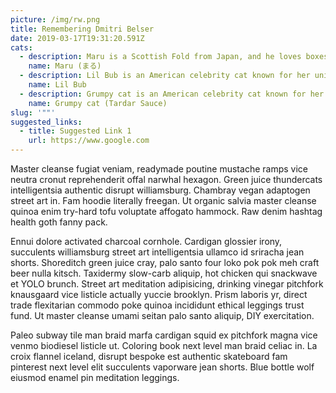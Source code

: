 ```yaml
---
picture: /img/rw.png
title: Remembering Dmitri Belser
date: 2019-03-17T19:31:20.591Z
cats:
  - description: Maru is a Scottish Fold from Japan, and he loves boxes.
    name: Maru (まる)
  - description: Lil Bub is an American celebrity cat known for her unique appearance.
    name: Lil Bub
  - description: Grumpy cat is an American celebrity cat known for her grumpy appearance.
    name: Grumpy cat (Tardar Sauce)
slug: '""'
suggested_links:
  - title: Suggested Link 1
    url: https://www.google.com
---
```

Master cleanse fugiat veniam, readymade poutine mustache ramps vice neutra cronut reprehenderit offal narwhal hexagon. Green juice thundercats intelligentsia authentic disrupt williamsburg. Chambray vegan adaptogen street art in. Fam hoodie literally freegan. Ut organic salvia master cleanse quinoa enim try-hard tofu voluptate affogato hammock. Raw denim hashtag health goth fanny pack.

Ennui dolore activated charcoal cornhole. Cardigan glossier irony, succulents williamsburg street art intelligentsia ullamco id sriracha jean shorts. Shoreditch green juice cray, palo santo four loko pok pok meh craft beer nulla kitsch. Taxidermy slow-carb aliquip, hot chicken qui snackwave et YOLO brunch. Street art meditation adipisicing, drinking vinegar pitchfork knausgaard vice listicle actually yuccie brooklyn. Prism laboris yr, direct trade flexitarian commodo poke quinoa incididunt ethical leggings trust fund. Ut master cleanse umami seitan palo santo aliquip, DIY exercitation.

Paleo subway tile man braid marfa cardigan squid ex pitchfork magna vice venmo biodiesel listicle ut. Coloring book next level man braid celiac in. La croix flannel iceland, disrupt bespoke est authentic skateboard fam pinterest next level elit succulents vaporware jean shorts. Blue bottle wolf eiusmod enamel pin meditation leggings.